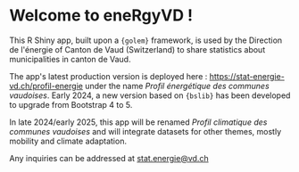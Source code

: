 # **Welcome to eneRgyVD** ! 

This R Shiny app, built upon a `{golem}` framework, is used by the Direction de l'énergie of Canton de Vaud (Switzerland) to share statistics about municipalities in canton de Vaud.

The app's latest production version is deployed here : https://stat-energie-vd.ch/profil-energie under the name *Profil énergétique des communes vaudoises*.
Early 2024, a new version based on `{bslib}` has been developed to upgrade from Bootstrap 4 to 5.

In late 2024/early 2025, this app will be renamed *Profil climatique des communes vaudoises* and will integrate datasets for other themes, mostly mobility and climate adaptation.

Any inquiries can be addressed at [stat.energie@vd.ch](mailto:stat.energie@vd.ch?subject=Question-eneRgyVD)
